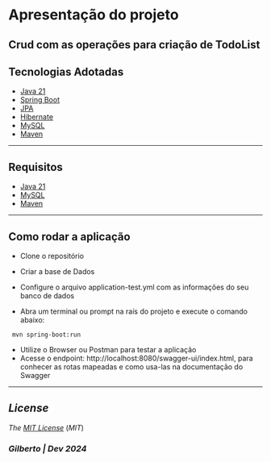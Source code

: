 # Apresentação do projeto

## Crud com as operações para criação de TodoList

## Tecnologias Adotadas
- [Java 21](https://www.oracle.com/br/java/technologies/downloads/)
- [Spring Boot](https://spring.io/projects/spring-boot)
- [JPA](https://spring.io/projects/spring-data-jpa)
- [Hibernate](https://hibernate.org/)
- [MySQL](https://www.mysql.com)
- [Maven](https://maven.apache.org/)

---

## Requisitos
- [Java 21](https://www.oracle.com/br/java/technologies/downloads/)
- [MySQL](https://www.mysql.com)
- [Maven](https://maven.apache.org)

---

## Como rodar a aplicação
- Clone o repositório
- Criar a base de Dados
- Configure o arquivo application-test.yml com as informações do seu banco de dados

- Abra um terminal ou prompt na raís do projeto e execute o comando abaixo:
```
 mvn spring-boot:run
```

- Utilize o Browser ou Postman para testar a aplicação
- Acesse o endpoint: http://localhost:8080/swagger-ui/index.html, para
conhecer as rotas mapeadas e como usa-las na documentação do Swagger

---

## *License*

*The* [*MIT License*](LICENSE.md) (*MIT*)

### _Gilberto | Dev 2024_